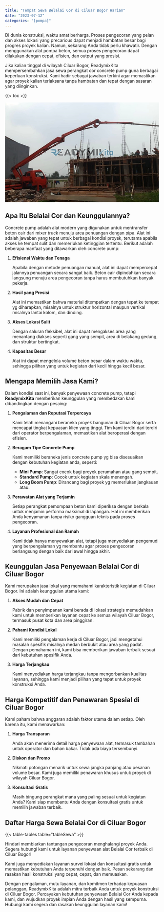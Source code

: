 ```yaml
---
title: "Tempat Sewa Belalai Cor di Ciluar Bogor Harian"
date: "2023-07-12"
categories: "[pompa]"
---
```


Di dunia konstruksi, waktu amat berharga. Proses pengecoran yang pelan dan akses lokasi yang precarious dapat menjadi hambatan besar bagi progres proyek kalian. Namun, sekarang Anda tidak perlu khawatir. Dengan menggunakan alat pompa beton, semua proses pengecoran dapat dilakukan dengan cepat, efisien, dan output yang presisi.

Jika kalian tinggal di wilayah Ciluar Bogor, ReadymixKita mempersembahkan jasa sewa perangkat cor concrete pump guna berbagai keperluan konstruksi. Kami hadir sebagai jawaban terkini agar memastikan agar proyek kalian terlaksana tanpa hambatan dan tepat dengan sasaran yang diinginkan.

{{< toc >}}

![Tempat Sewa Belalai Cor di Ciluar Bogor Harian](/images/pompa/sewa-pompa-19.jpg)

## Apa Itu Belalai Cor dan Keunggulannya?

Concrete pump adalah alat modern yang digunakan untuk mentransfer beton cair dari mixer truck menuju area penuangan dengan pipa. Alat ini adalah jawaban yang tepat untuk berbagai kondisi proyek, terutama apabila akses ke tempat sulit dan memerlukan ketinggian tertentu. Berikut adalah beberapa manfaat yang ditawarkan oleh concrete pump:

1. **Efisiensi Waktu dan Tenaga**

   Apabila dengan metode penuangan manual, alat ini dapat mempercepat jalannya penuangan secara sangat baik. Beton cair dipindahkan secara langsung menuju area pengecoran tanpa harus membutuhkan banyak pekerja.

2. **Hasil yang Presisi**

   Alat ini memastikan bahwa material ditempatkan dengan tepat ke tempat yg diharapkan, misalnya untuk struktur horizontal maupun vertikal misalnya lantai kolom, dan dinding.

3. **Akses Lokasi Sulit**

   Dengan saluran fleksibel, alat ini dapat mengakses area yang menantang diakses seperti gang yang sempit, area di belakang gedung, dan struktur bertingkat.

4. **Kapasitas Besar**

   Alat ini dapat mengelola volume beton besar dalam waktu waktu, sehingga pilihan yang untuk kegiatan dari kecil hingga kecil besar.

## Mengapa Memilih Jasa Kami?

Dalam kondisi saat ini, banyak penyewaan concrete pump, tetapi **ReadymixKita** memberikan keunggulan yang membedakan kami dibandingkan dengan pesaing:

1. **Pengalaman dan Reputasi Terpercaya**

   Kami telah menangani beraneka proyek bangunan di Ciluar Bogor serta mencapai tingkat kepuasan klien yang tinggi. Tim kami terdiri dari terdiri dari operator berpengalaman, memastikan alat beroperasi dengan efisien.

2. **Beragam Tipe Concrete Pump**

   Kami memiliki beraneka jenis concrete pump yg bisa disesuaikan dengan kebutuhan kegiatan anda, seperti:
   - **Mini Pump**: Sangat cocok bagi proyek perumahan atau gang sempit.
   - **Standard Pump**: Cocok untuk kegiatan skala menengah.
   - **Long Boom Pump**: Dirancang bagi proyek yg memerlukan jangkauan atau.

3. **Perawatan Alat yang Terjamin**

   Setiap perangkat pemompaan beton kami diperiksa dengan berkala untuk menjamin performa maksimal di lapangan. Hal ini memberikan Anda kenyamanan tanpa risiko gangguan teknis pada proses pengecoran.

4. **Layanan Profesional dan Ramah**

   Kami tidak hanya menyewakan alat, tetapi juga menyediakan pengemudi yang berpengalaman yg membantu agar proses pengecoran berlangsung dengan baik dari awal hingga akhir.

## Keunggulan Jasa Penyewaan Belalai Cor di Ciluar Bogor

Kami merupakan jasa lokal yang memahami karakteristik kegiatan di Ciluar Bogor. Ini adalah keunggulan utama kami:

1. **Akses Mudah dan Cepat**

   Pabrik dan penyimpanan kami berada di lokasi strategis memudahkan kami untuk memberikan layanan cepat ke semua wilayah Ciluar Bogor, termasuk pusat kota dan area pinggiran.

2. **Pahami Kondisi Lokal**

   Kami memiliki pengalaman kerja di Ciluar Bogor, jadi mengetahui masalah spesifik misalnya medan berbukit atau area yang padat. Dengan pemahaman ini, kami bisa memberikan jawaban terbaik sesuai dari kebutuhan spesifik Anda.

3. **Harga Terjangkau**

   Kami menyediakan harga terjangkau tanpa mengorbankan kualitas layanan, sehingga kami menjadi pilihan yang tepat untuk proyek konstruksi Anda.

## Harga Kompetitif dan Penawaran Spesial di Ciluar Bogor

Kami paham bahwa anggaran adalah faktor utama dalam setiap. Oleh karena itu, kami menawarkan:

1. **Harga Transparan**

   Anda akan menerima detail harga penyewaan alat, termasuk tambahan untuk operator dan bahan bakar. Tidak ada biaya tersembunyi.

2. **Diskon dan Promo**

   Nikmati potongan menarik untuk sewa jangka panjang atau pesanan volume besar. Kami juga memiliki penawaran khusus untuk proyek di wilayah Ciluar Bogor.

3. **Konsultasi Gratis**

   Masih bingung perangkat mana yang paling sesuai untuk kegiatan Anda? Kami siap membantu Anda dengan konsultasi gratis untuk memilih jawaban terbaik.

## Daftar Harga Sewa Belalai Cor di Ciluar Bogor

{{< table-tables table="tableSewa" >}}

Hindari membiarkan tantangan pengecoran menghalangi proyek Anda. Segera hubungi kami untuk layanan penyewaan alat Belalai Cor terbaik di Ciluar Bogor!

Kami juga menyediakan layanan survei lokasi dan konsultasi gratis untuk memastikan kebutuhan Anda terpenuhi dengan baik. Pesan sekarang dan rasakan hasil konstruksi yang cepat, cepat, dan memuaskan.

Dengan pengalaman, mutu layanan, dan komitmen terhadap kepuasan pelanggan, ReadymixKita adalah mitra terbaik Anda untuk proyek konstruksi di Ciluar Bogor. Percayakan kebutuhan penyewaan Belalai Cor Anda kepada kami, dan wujudkan proyek impian Anda dengan hasil yang sempurna. Hubungi kami segera dan rasakan keunggulan layanan kami!